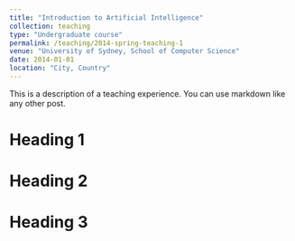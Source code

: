 ```yaml
---
title: "Introduction to Artificial Intelligence"
collection: teaching
type: "Undergraduate course"
permalink: /teaching/2014-spring-teaching-1
venue: "University of Sydney, School of Computer Science"
date: 2014-01-01
location: "City, Country"
---
```


This is a description of a teaching experience. You can use markdown like any other post.

Heading 1
======

Heading 2
======

Heading 3
======